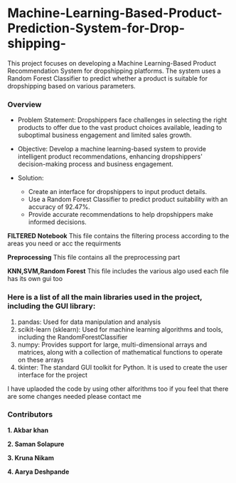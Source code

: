 # Machine-Learning-Based-Product-Prediction-System-for-Drop-shipping-
This project focuses on developing a Machine Learning-Based Product Recommendation System for dropshipping platforms. The system uses a Random Forest Classifier to predict whether a product is suitable for dropshipping based on various parameters.

### **Overview**

+ Problem Statement: Dropshippers face challenges in selecting the right products to offer due to the vast product choices available, leading to suboptimal business engagement and limited sales growth.

+ Objective: Develop a machine learning-based system to provide intelligent product recommendations, enhancing dropshippers' decision-making process and business engagement.

+ Solution:
    + Create an interface for dropshippers to input product details.
    + Use a Random Forest Classifier to predict product suitability with an accuracy of 92.47%.
    + Provide accurate recommendations to help dropshippers make informed decisions.

**FILTERED Notebook**
This file contains the filtering process according to the areas you need or acc the requirments

**Preprocessing**
This file contains all the preprocessing part 

**KNN,SVM,Random Forest**
This file includes the various algo used each file has its own gui too

### Here is a list of all the main libraries used in the project, including the GUI library:

1. pandas: Used for data manipulation and analysis
2. scikit-learn (sklearn): Used for machine learning algorithms and tools, including the RandomForestClassifier
3. numpy: Provides support for large, multi-dimensional arrays and matrices, along with a collection of mathematical functions to operate on these arrays
4. tkinter: The standard GUI toolkit for Python. It is used to create the user interface for the project
    
I have uplaoded the code by using other alforithms too if you feel that there are some changes needed please contact me 

### Contributors

**1. Akbar khan**

**2. Saman Solapure**

**3. Kruna Nikam**

**4. Aarya Deshpande**
